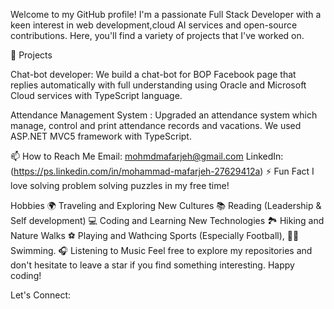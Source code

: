 Welcome to my GitHub profile! I'm a passionate Full Stack Developer with a keen interest in web development,cloud AI services and open-source contributions. Here, you'll find a variety of projects that I've worked on.

🔭 Projects

Chat-bot developer: 
We build a chat-bot for BOP Facebook page that replies automatically with 
full understanding using Oracle and Microsoft Cloud services
with TypeScript language. 

Attendance Management System : 
Upgraded an attendance system which manage, control and print attendance records and vacations.
We used ASP.NET MVC5 framework with TypeScript.
         


📫 How to Reach Me
Email: mohmdmafarjeh@gmail.com
LinkedIn: (https://ps.linkedin.com/in/mohammad-mafarjeh-27629412a)
⚡ Fun Fact
I love solving problem solving puzzles in my free time!

Hobbies
🌍 Traveling and Exploring New Cultures
📚 Reading (Leadership & Self development)
💻 Coding and Learning New Technologies
🏞️ Hiking and Nature Walks
⚽ Playing and Wathcing Sports (Especially Football), 🏊‍♂️ Swimming.
🎧 Listening to Music
Feel free to explore my repositories and don't hesitate to leave a star if you find something interesting. Happy coding!

Let's Connect:

